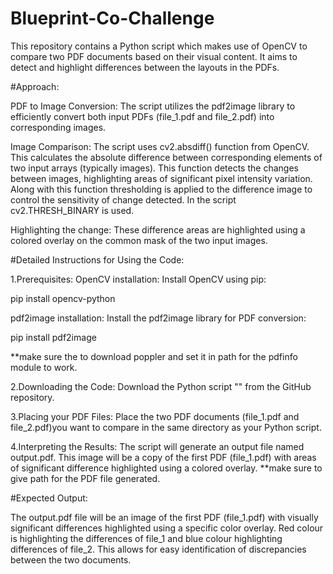 # Blueprint-Co-Challenge

This repository contains a Python script which makes use of OpenCV to compare two PDF documents based on their visual content. It aims to detect and highlight differences between the layouts in the PDFs.

#Approach:

PDF to Image Conversion: 
The script utilizes the pdf2image library to efficiently convert both input PDFs (file_1.pdf and file_2.pdf) into corresponding images.

Image Comparison:
The script uses cv2.absdiff() function from OpenCV. This calculates the absolute difference between corresponding elements of two input arrays (typically images). This function detects the changes between images, highlighting areas of significant pixel intensity variation.
Along with this function thresholding is applied to the difference image to control the sensitivity of change detected. In the script cv2.THRESH_BINARY is used.

Highlighting the change: 
These difference areas are highlighted using a colored overlay on the common mask of the two input images.

#Detailed Instructions for Using the Code:

1.Prerequisites:
OpenCV installation: Install OpenCV using pip:

  pip install opencv-python
  
pdf2image installation: Install the pdf2image library for PDF conversion:

  pip install pdf2image
  
  **make sure the to download poppler and set it in path for the pdfinfo module to work.
  
2.Downloading the Code:
Download the Python script "" from the GitHub repository.

3.Placing your PDF Files:
Place the two PDF documents (file_1.pdf and file_2.pdf)you want to compare in the same directory as your Python script.

4.Interpreting the Results:
The script will generate an output file named output.pdf. This image will be a copy of the first PDF (file_1.pdf) with areas of significant difference highlighted using a colored overlay.
**make sure to give path for the PDF file generated.


#Expected Output:

The output.pdf file will be an image of the first PDF (file_1.pdf) with visually significant differences highlighted using a specific color overlay. Red colour is highlighting the differences of file_1 and blue colour highlighting differences of file_2. This allows for easy identification of discrepancies between the two documents.


